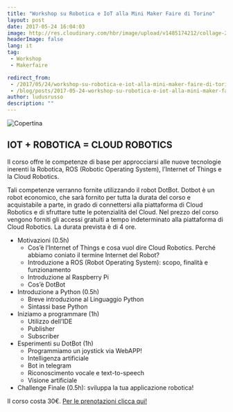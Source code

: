 ```yaml
---
title: "Workshop su Robotica e IoT alla Mini Maker Faire di Torino"
layout: post
date: 2017-05-24 16:04:03
image: http://res.cloudinary.com/hbr/image/upload/v1485174212/collage-2017-01-23_xpguwt.png
headerImage: false
lang: it
tag:
 - Workshop
 - Makerfaire

redirect_from: 
 - /2017/05/24/workshop-su-robotica-e-iot-alla-mini-maker-faire-di-torino/
 - /blog/posts/2017-05-24-workshop-su-robotica-e-iot-alla-mini-maker-faire-di-torino
author: ludusrusso
description: ""
---
```


![Copertina](http://res.cloudinary.com/hbr/image/upload/v1485174212/collage-2017-01-23_xpguwt.png)
## IOT + ROBOTICA = CLOUD ROBOTICS


Il corso offre le competenze di base per approcciarsi alle nuove tecnologie inerenti la Robotica, ROS (Robotic Operating System), l’Internet of Things e la Cloud Robotics.

Tali competenze verranno fornite utilizzando il robot DotBot. Dotbot è un robot economico, che sarà fornito per tutta la durata del corso e acquistabile a parte, in grado di connettersi alla piattaforma di Cloud Robotics e di sfruttare tutte le potenzialità del Cloud. Nel prezzo del corso vengono forniti gli accessi gratuiti a tempo indeterminato alla piattaforma di Cloud Robotics. La durata prevista è di 4 ore.

 - Motivazioni (0.5h)
   - Cos’è l’Internet of Things e cosa vuol dire Cloud Robotics. Perché abbiamo coniato il termine Internet del Robot?
   - Introduzione a ROS (Robot Operating System): scopo, finalità e funzionamento
   - Introduzione al Raspberry Pi
   - Cos’è DotBot
 - Introduzione a Python (0.5h)
    - Breve introduzione al Linguaggio Python
    - Sintassi base Python
 - Iniziamo a programmare (1h)
    - Utilizzo dell’IDE
    - Publisher
    - Subscriber
 - Esperimenti su DotBot (1h)
    - Programmiamo un joystick via WebAPP!
    - Intelligenza artificiale
    - Bot in telegram
    - Riconoscimento vocale e text-to-speech
    - Visione artificiale
 - Challenge Finale (0.5h): sviluppa la tua applicazione robotica!

Il corso costa 30€.
<a href="http://c6a5039c86d2.fikket.com/event/iot-robotica-cloud-robotics-workshop" type="button" class="btn btn-lg btn-info">Per le prenotazioni clicca qui!</a>
